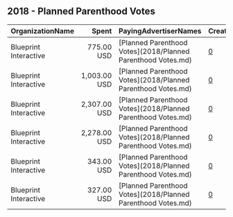 ## 2018 - Planned Parenthood Votes 
|OrganizationName|Spent|PayingAdvertiserNames|CreativeUrls|Impressions|Genders|AgeBrackets|CountryCodes|BillingAddresses|CandidateBallotInformation|
|:---|---:|:---|:---|---:|:---|:---|:---|:---|:---|
|Blueprint Interactive|775.00 USD|[Planned Parenthood Votes](2018/Planned Parenthood Votes.md)|[0](https://www.snap.com/political-ads/asset/a6977a9f59ad78390da8084ab4c57c56007a51f5511b696bd520a26460953895?mediaType=jpg)|229,754|FEMALE|18-34|united states|"1730 Rhode Island Ave NW Suite 1014,Washington,20036,US"||
|Blueprint Interactive|1,003.00 USD|[Planned Parenthood Votes](2018/Planned Parenthood Votes.md)|[0](https://www.snap.com/political-ads/asset/336c3622b61937ab705aaeffabbe8de5009b92c23d6240fa3c31c45d90fa67c8?mediaType=mp4)|215,828|FEMALE|18-34|united states|"1730 Rhode Island Ave NW Suite 1014,Washington,20036,US"||
|Blueprint Interactive|2,307.00 USD|[Planned Parenthood Votes](2018/Planned Parenthood Votes.md)|[0](https://www.snap.com/political-ads/asset/39bde1b750303e7f2ec5b8e016b305f11cfef0b899ebf9b0814ec7779dea6c85?mediaType=mp4)|631,708|FEMALE|18-34|united states|"1730 Rhode Island Ave NW Suite 1014,Washington,20036,US"||
|Blueprint Interactive|2,278.00 USD|[Planned Parenthood Votes](2018/Planned Parenthood Votes.md)|[0](https://www.snap.com/political-ads/asset/f984566ab267f4783d057402974cd14195faee0e8d0d8e6c157b244d639ba446?mediaType=jpg)|686,585|FEMALE|18-34|united states|"1730 Rhode Island Ave NW Suite 1014,Washington,20036,US"||
|Blueprint Interactive|343.00 USD|[Planned Parenthood Votes](2018/Planned Parenthood Votes.md)|[0](https://www.snap.com/political-ads/asset/a2896b062da580140d6fef2dc3616f0a6c49fc67bd76f3b87ac0b12168fe756d?mediaType=jpg)|111,587|FEMALE|18-34|united states|"1730 Rhode Island Ave NW Suite 1014,Washington,20036,US"||
|Blueprint Interactive|327.00 USD|[Planned Parenthood Votes](2018/Planned Parenthood Votes.md)|[0](https://www.snap.com/political-ads/asset/817d60a8004375597dc93fa0adc993d2e0f2eebd779c0c8dda1b2a92d670823a?mediaType=jpg)|93,339|FEMALE|18-34|united states|"1730 Rhode Island Ave NW Suite 1014,Washington,20036,US"||
